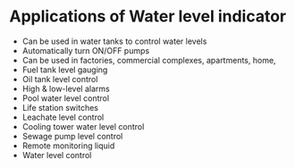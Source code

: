 # Applications of Water level indicator
* Can be used in water tanks to control water levels
* Automatically turn ON/OFF pumps
* Can be used in factories, commercial complexes, apartments, home,
* Fuel tank level gauging
* Oil tank level control
* High & low-level alarms
* Pool water level control
* Life station switches
* Leachate level control
* Cooling tower water level control
* Sewage pump level control
* Remote monitoring liquid
* Water level control
